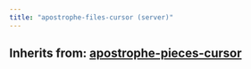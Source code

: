 ```yaml
---
title: "apostrophe-files-cursor (server)"
---
```

## Inherits from: [apostrophe-pieces-cursor](../apostrophe-pieces/server-apostrophe-pieces-cursor.html)

